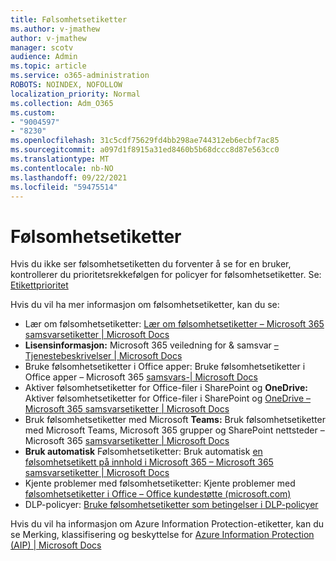 ```yaml
---
title: Følsomhetsetiketter
ms.author: v-jmathew
author: v-jmathew
manager: scotv
audience: Admin
ms.topic: article
ms.service: o365-administration
ROBOTS: NOINDEX, NOFOLLOW
localization_priority: Normal
ms.collection: Adm_O365
ms.custom:
- "9004597"
- "8230"
ms.openlocfilehash: 31c5cdf75629fd4bb298ae744312eb6ecbf7ac85
ms.sourcegitcommit: a097d1f8915a31ed8460b5b68dccc8d87e563cc0
ms.translationtype: MT
ms.contentlocale: nb-NO
ms.lasthandoff: 09/22/2021
ms.locfileid: "59475514"
---
```

# <a name="sensitivity-labels"></a>Følsomhetsetiketter

Hvis du ikke ser følsomhetsetiketten du forventer å se for en bruker, kontrollerer du prioritetsrekkefølgen for policyer for følsomhetsetiketter. Se: [Etikettprioritet](https://docs.microsoft.com/microsoft-365/compliance/sensitivity-labels)

Hvis du vil ha mer informasjon om følsomhetsetiketter, kan du se:

- Lær om følsomhetsetiketter: [Lær om følsomhetsetiketter – Microsoft 365 samsvarsetiketter | Microsoft Docs](https://docs.microsoft.com/microsoft-365/compliance/sensitivity-labels)
- **Lisensinformasjon:** Microsoft 365 veiledning for & samsvar [– Tjenestebeskrivelser | Microsoft Docs](https://docs.microsoft.com/office365/servicedescriptions/microsoft-365-service-descriptions/microsoft-365-tenantlevel-services-licensing-guidance/microsoft-365-security-compliance-licensing-guidance#information-protection)
- Bruke følsomhetsetiketter i Office apper: Bruke følsomhetsetiketter i Office apper – Microsoft 365 [samsvars-| Microsoft Docs](https://docs.microsoft.com/microsoft-365/compliance/sensitivity-labels-office-apps)
- Aktiver følsomhetsetiketter for Office-filer i SharePoint og **OneDrive:** Aktiver følsomhetsetiketter for Office-filer i SharePoint og [OneDrive – Microsoft 365 samsvarsetiketter | Microsoft Docs](https://docs.microsoft.com/microsoft-365/compliance/sensitivity-labels-sharepoint-onedrive-files)
- Bruk følsomhetsetiketter med Microsoft **Teams:** Bruk følsomhetsetiketter med Microsoft Teams, Microsoft 365 grupper og SharePoint nettsteder – Microsoft 365 [samsvarsetiketter | Microsoft Docs](https://docs.microsoft.com/microsoft-365/compliance/sensitivity-labels-teams-groups-sites)
- **Bruk automatisk** Følsomhetsetiketter: Bruk automatisk [en følsomhetsetikett på innhold i Microsoft 365 – Microsoft 365 samsvarsetiketter | Microsoft Docs](https://docs.microsoft.com/microsoft-365/compliance/apply-sensitivity-label-automatically)
- Kjente problemer med følsomhetsetiketter: Kjente problemer med [følsomhetsetiketter i Office – Office kundestøtte (microsoft.com)](https://support.microsoft.com/office/known-issues-with-sensitivity-labels-in-office-b169d687-2bbd-4e21-a440-7da1b2743edc)
- DLP-policyer: [Bruke følsomhetsetiketter som betingelser i DLP-policyer](https://docs.microsoft.com/microsoft-365/compliance/dlp-sensitivity-label-as-condition) 

Hvis du vil ha informasjon om Azure Information Protection-etiketter, kan du se Merking, klassifisering og beskyttelse for [Azure Information Protection (AIP) | Microsoft Docs](https://docs.microsoft.com/azure/information-protection/aip-classification-and-protection)
